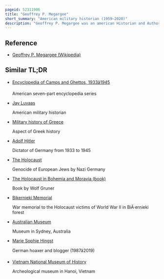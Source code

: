 ```yaml
---
pageid: 52311906
title: "Geoffrey P. Megargee"
short_summary: "American military historian (1959–2020)"
description: "Geoffrey P. Megargee was an american Historian and Author who specialized in World War ii military History and holocaust History. He served as Project Director and Editor-In-Chief for Encyclopedia of Camps and Ghettos 1933-1945 produced by the united States holocaust memorial Museum. Megargee's Work on the german high Command won the 2001 Society for military History distinguished Book Award."
---
```


## Reference

- [Geoffrey P. Megargee (Wikipedia)](https://en.wikipedia.org/?curid=52311906)

## Similar TL;DR

- [Encyclopedia of Camps and Ghettos, 1933â1945](/tldr/en/encyclopedia-of-camps-and-ghettos-19331945)

  American seven-part encyclopedia series

- [Jay Luvaas](/tldr/en/jay-luvaas)

  American military historian

- [Military history of Greece](/tldr/en/military-history-of-greece)

  Aspect of Greek history

- [Adolf Hitler](/tldr/en/adolf-hitler)

  Dictator of Germany from 1933 to 1945

- [The Holocaust](/tldr/en/the-holocaust)

  Genocide of European Jews by Nazi Germany

- [The Holocaust in Bohemia and Moravia (book)](/tldr/en/the-holocaust-in-bohemia-and-moravia-book)

  Book by Wolf Gruner

- [Bikernieki Memorial](/tldr/en/bikernieki-memorial)

  War memorial to the Holocaust victims of World War II in BiÄ·ernieki forest

- [Australian Museum](/tldr/en/australian-museum)

  Museum in Sydney, Australia

- [Marie Sophie Hingst](/tldr/en/marie-sophie-hingst)

  German hoaxer and blogger (1987â2019)

- [Vietnam National Museum of History](/tldr/en/vietnam-national-museum-of-history)

  Archeological museum in Hanoi, Vietnam

